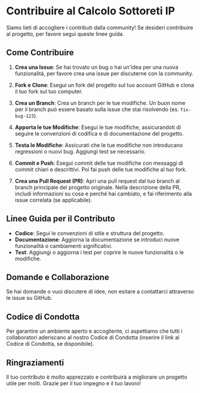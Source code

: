 # Contribuire al Calcolo Sottoreti IP

Siamo lieti di accogliere i contributi dalla community! Se desideri contribuire al progetto, per favore segui queste linee guida.

## Come Contribuire

1. **Crea una Issue**: Se hai trovato un bug o hai un'idea per una nuova funzionalità, per favore crea una issue per discuterne con la community.

2. **Fork e Clone**: Esegui un fork del progetto sul tuo account GitHub e clona il tuo fork sul tuo computer.

3. **Crea un Branch**: Crea un branch per le tue modifiche. Un buon nome per il branch può essere basato sulla issue che stai risolvendo (es. `fix-bug-123`).

4. **Apporta le tue Modifiche**: Esegui le tue modifiche, assicurandoti di seguire le convenzioni di codifica e di documentazione del progetto.

5. **Testa le Modifiche**: Assicurati che le tue modifiche non introducano regressioni o nuovi bug. Aggiungi test se necessario.

6. **Commit e Push**: Esegui commit delle tue modifiche con messaggi di commit chiari e descrittivi. Poi fai push delle tue modifiche al tuo fork.

7. **Crea una Pull Request (PR)**: Apri una pull request dal tuo branch al branch principale del progetto originale. Nella descrizione della PR, includi informazioni su cosa e perché hai cambiato, e fai riferimento alla issue correlata (se applicabile).

## Linee Guida per il Contributo

- **Codice**: Segui le convenzioni di stile e struttura del progetto.
- **Documentazione**: Aggiorna la documentazione se introduci nuove funzionalità o cambiamenti significativi.
- **Test**: Aggiungi o aggiorna i test per coprire le nuove funzionalità o le modifiche.

## Domande e Collaborazione

Se hai domande o vuoi discutere di idee, non esitare a contattarci attraverso le issue su GitHub.

## Codice di Condotta

Per garantire un ambiente aperto e accogliente, ci aspettiamo che tutti i collaboratori aderiscano al nostro Codice di Condotta (inserire il link al Codice di Condotta, se disponibile).

## Ringraziamenti

Il tuo contributo è molto apprezzato e contribuirà a migliorare un progetto utile per molti. Grazie per il tuo impegno e il tuo lavoro!

